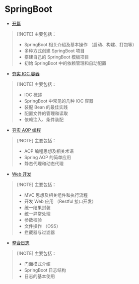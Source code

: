 # SpringBoot

- [开篇](./spring01.md)

>[!NOTE] 主要包括：
> - SpringBoot 相关介绍及基本操作 （启动、构建、打包等）
> - 多种方式创建 SpringBoot 项目
> - 搭建自己的 SpringBoot 模板项目
> - 初始 SpringBoot 中的依赖管理和自动配置

- [夯实 IOC 容器](./spring02.md)

>[!NOTE] 主要包括：
> - IOC 概述
> - SpringBoot 中常见的几种 IOC 容器
> - 装配 Bean 的最佳实践
> - 配置文件的管理和读取
> - 依赖注入、条件装配 

- [夯实 AOP 编程](./spring03.md)

>[!NOTE] 主要包括：
> - AOP 编程思想及相关术语
> - Spring AOP 的简单应用
> - 静态代理和动态代理

- [Web 开发](./spring04.md)

>[!NOTE] 主要包括：
> - MVC 思想及相关组件和执行流程
> - 开发 Web 应用 （Restful 接口开发）
> - 统一结果封装
> - 统一异常处理
> - 参数校验
> - 文件操作 （OSS）
> - 拦截器与过滤器

- [整合日志](./spring05.md)

>[!NOTE] 主要包括：
> - 门面模式介绍
> - SpringBoot 日志结构
> - 日志的基本使用
